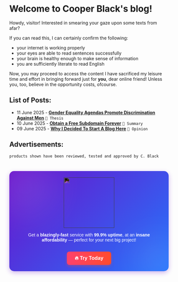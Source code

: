 # Welcome to Cooper Black's blog!

Howdy, visitor! Interested in smearing your gaze upon some texts from afar?

If you can read this, I can certainly confirm the following:
- your internet is working properly
- your eyes are able to read sentences successfully
- your brain is healthy enough to make sense of information
- you are sufficiently literate to read English

Now, you may proceed to access the content I have sacrificed my leisure time and effort in bringing forward just for **you**, dear online friend! Unless you, too, believe in the opportunity costs, ofcourse.

## List of Posts:

- 11 June 2025 - [**Gender Equality Agendas Promote Discrimination Against Men**](/blog/posts/2025/06/11/gender-equality-agendas-promote-discrimination-against-men) `📄 Thesis`
- 10 June 2025 - [**Obtain a Free Subdomain Forever**](/blog/posts/2025/06/10/obtain-a-free-subdomain-forever) `📝 Summary`
- 09 June 2025 - [**Why I Decided To Start A Blog Here**](/blog/posts/2025/06/09/why-i-decided-to-start-a-blog-here) `💭 Opinion`
  
## Advertisements:

```products shown have been reviewed, tested and approved by C. Black```

<style>
    .hostinger-ad {
            position: relative;
            margin: 40px auto;
            padding: 20px;
            max-width: 600px;
            background: linear-gradient(135deg, #6a11cb, #2575fc);
            border-radius: 15px;
            box-shadow: 0 5px 15px rgba(106, 17, 203, 0.3);
            backdrop-filter: blur(10px);
            text-align: center;
            overflow: hidden;
            font-family: Arial, sans-serif;
        }
        .hostinger-ad::before {
            content: "";
            position: absolute;
            width: 200px;
            height: 200px;
            background: rgba(255, 255, 255, 0.1);
            border-radius: 50%;
            top: -50px;
            left: -50px;
            filter: blur(50px);
        }
        .hostinger-ad::after {
            content: "";
            position: absolute;
            width: 150px;
            height: 150px;
            background: rgba(255, 255, 255, 0.1);
            border-radius: 50%;
            bottom: -40px;
            right: -40px;
            filter: blur(50px);
        }
        .ad-content {
            position: relative;
            z-index: 2;
            color: white;
            align-items: left;
        }
        .ad-img {
            width: 10rem;
        }
        .ad-img-invert {
            filter: invert(100%);
        }
        .ad-tagline {
            font-size: 20px;
            font-weight: bold;
            margin-bottom: 10px;
            align-items: left;
        }
        .ad-button {
            display: inline-block;
            padding: 12px 25px;
            margin-top: 15px;
            font-size: 16px;
            font-weight: bold;
            color: white;
            text-decoration: none;
            border-radius: 8px;
            background: linear-gradient(90deg, #ff416c, #ff4b2b);
            box-shadow: 0 4px 10px rgba(255, 75, 43, 0.4);
            transition: all 0.3s ease;
        }
        .ad-button:hover {
            transform: scale(1.05);
            box-shadow: 0 6px 15px rgba(255, 75, 43, 0.6);
        }
        .ad-button:active {
            transform: scale(0.95);
        }
</style>
<div class="hostinger-ad">
        <div class="ad-content">
        <img class="ad-img ad-img-invert" src="https://upload.wikimedia.org/wikipedia/commons/thumb/6/61/Hostinger_logo_black.svg/1280px-Hostinger_logo_black.svg.png" />
            <p>Get a <b>blazingly-fast</b> service with <b>99.9% uptime</b>, at an <b>insane affordability</b> — perfect for your next big project!</p>
            <a class="ad-button" href="https://hostinger.com?REFERRALCODE=BESTHOSTINGS" target="_blank">🔥 Try Today</a>
        </div>
    </div>
